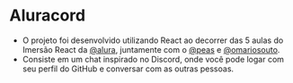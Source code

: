 # Aluracord
- O projeto foi desenvolvido utilizando React ao decorrer das 5 aulas do Imersão React da <a href="https://github.com/alura">@alura</a>, juntamente com o <a href="https://github.com/peas">@peas</a> e <a href="https://github.com/omariosouto">@omariosouto</a>. 
- Consiste em um chat inspirado no Discord, onde você pode logar com seu perfil do GitHub e conversar com as outras pessoas.
